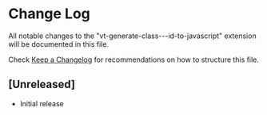 # Change Log

All notable changes to the "vt-generate-class---id-to-javascript" extension will be documented in this file.

Check [Keep a Changelog](http://keepachangelog.com/) for recommendations on how to structure this file.

## [Unreleased]

- Initial release